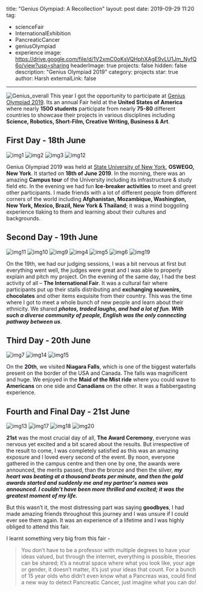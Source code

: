 title: "Genius Olympiad: A Recollection"
layout: post
date: 2019-09-29 11:20
tag:
- scienceFair
- InternationalExhibition
- PancreaticCancer
- geniusOlympiad
- experience
image: https://drive.google.com/file/d/1V2xmC0oKsVQHphXAgE9vLU1Jm_NyfQ6o/view?usp=sharing
headerImage: true
projects: false
hidden: false
description: "Genius Olympiad 2019"
category: projects
star: true
author: Harsh
externalLink: false
---
![Genius_overall](/assets/blog/Main.jpeg)
This year I got the opportunity to participate at [Genius Olympiad 2019](https://www.geniusolympiad.org/). Its an annual Fair held at the **United States of America** where nearly **1500 students** participate from nearly **75-80** different countries to showcase their projects in various disciplines including **Science, Robotics, Short-Film, Creative Writing, Business & Art**. 

## First Day - 18th June  
![img1](/assets/blog/1.jpeg)
![img2](/assets/blog/2.jpeg)
![img3](/assets/blog/3.jpeg)
![img12](/assets/blog/12.jpeg)

Genius Olympiad 2019 was held at [State University of New York](https://www.oswego.edu/), **OSWEGO, New York**. It started on **18th of June 2019**. In the morning, there was an amazing **Campus tour** of the University including its infrastructure & study field etc. In the evening we had fun **Ice-breaker activities** to meet and greet other participants. I made friends with a lot of different people from different corners of the world including **Afghanistan, Mozambique, Washington, New York, Mexico, Brazil, New York & Thailand**; it was a mind boggoling experience tlaking to them and learning about their cultures and backgrounds.

## Second Day - 19th June

![img11](/assets/blog/11.jpeg)
![img10](/assets/blog/10.jpeg)
![img9](/assets/blog/9.jpeg)
![img4](/assets/blog/4.jpeg)
![img5](/assets/blog/5.jpeg)
![img6](/assets/blog/6.jpeg)
![img19](/assets/blog/19.jpeg)

On the 19th, we had our judging sessions, I was a bit nervous at first but everything went well, the judges were great and I was able to properly explain and pitch my project. On the evening of the same day, I had the best activity of all – **The International Fair**. It was a cultural fair where participants put up their stalls distributing and **exchanging souvenirs, chocolates** and other items exquisite from their country. This was the time where I got to meet a whole bunch of new people and learn about their ethnicity. We shared **_photos, traded laughs, and had a lot of fun. With such a diverse community of people, English was the only connecting pathway between us_**.

## Third Day - 20th June
![img7](/assets/blog/7.jpeg)
![img14](/assets/blog/14.jpeg)
![img15](/assets/blog/15.jpeg)

On the **20th**, we visited **Niagara Falls**, which is one of the biggest waterfalls present on the border of the USA and Canada. The falls was magnificent and huge. We enjoyed in the **Maid of the Mist ride** where  you could wave to **Americans** on one side and **Canadians** on the other. It was a flabbergasting experience.

## Fourth and Final Day - 21st June
![img13](/assets/blog/13.jpg)
![img17](/assets/blog/17.jpg)
![img18](/assets/blog/18.jpeg)
![img20](/assets/blog/20.jpeg)

**21st** was the most crucial day of all, **The Award Ceremony**, everyone was nervous yet excited and a bit scared about the results. But irrespective of the result to come, I was completely satisfied as this was an amazing exposure and I loved every second of the event. By noon, everyone gathered in the campus centre and then one by one, the awards were announced, the merits passed, than the bronze and then the silver, **_my heart was beating at a thousand beats per minute, and then the gold awards started and suddenly me and my partner's names was announced. I couldn’t have been more thrilled and excited; it was the greatest moment of my life._**

But this wasn’t it, the most distressing part was saying **goodbyes**, I had made amazing friends throughout this journey and I was unsure if I could ever see them again. It was an experience of a lifetime and I was highly obliged to attend this fair.

I learnt something very big from this fair - 

> You don’t have to be a professor with multiple degrees to have your ideas valued, but through the internet, everything is possible, theories can be shared; it’s a neutral space where what you look like, your age or gender, it doesn’t matter, it’s just your ideas that count. For a bunch of 15 year olds who didn’t even know what a Pancreas was, could find a new way to detect Pancreatic Cancer, just imagine what you can do!
